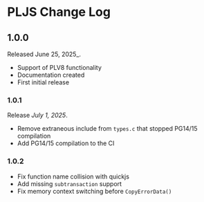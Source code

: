 # PLJS Change Log

## 1.0.0

Released June 25, 2025\_.

- Support of PLV8 functionality
- Documentation created
- First initial release

### 1.0.1

Release _July 1, 2025_.

- Remove extraneous include from `types.c` that stopped PG14/15 compilation
- Add PG14/15 compilation to the CI

### 1.0.2

- Fix function name collision with quickjs
- Add missing `subtransaction` support
- Fix memory context switching before `CopyErrorData()`
